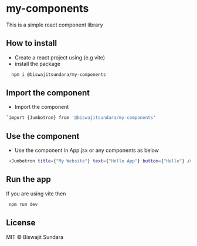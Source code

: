 # my-components
This is a simple react component library

## How to install
- Create a react project using (e.g vite)
- install the package

```bash
  npm i @biswajitsundara/my-components
```

## Import the component
- Import the component

```bash
`import {Jumbotron} from '@biswajitsundara/my-components'
```

## Use the component
- Use the component in App.jsx or any components as below

```bash
 <Jumbotron title={"My Website"} text={"Hello App"} button={"Hello"} />
```

## Run the app
If you are using vite then

```bash
 npm run dev
```

## License
MIT © Biswajit Sundara
